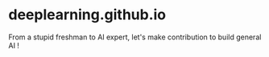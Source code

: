 # deeplearning.github.io
From a stupid freshman to AI expert, let's make contribution to build general AI !
